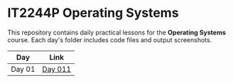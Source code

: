 # IT2244P Operating Systems

This repository contains daily practical lessons for the **Operating Systems** course. 
Each day's folder includes code files and output screenshots.


| Day  | Link |
|------|------|
| Day 01 |  [Day 011](./2025.3.10/) |
